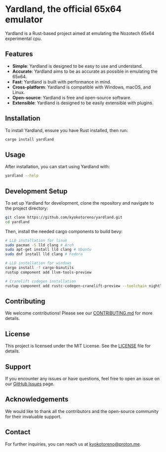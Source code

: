 # Yardland, the official 65x64 emulator

Yardland is a Rust-based project aimed at emulating the Nozotech 65x64 experimental cpu.

## Features

- **Simple**: Yardland is designed to be easy to use and understand.
- **Accurate**: Yardland aims to be as accurate as possible in emulating the 65x64.
- **Fast**: Yardland is built with performance in mind.
- **Cross-platform**: Yardland is compatible with Windows, macOS, and Linux.
- **Open-source**: Yardland is free and open-source software.
- **Extensible**: Yardland is designed to be easily extensible with plugins.

## Installation

To install Yardland, ensure you have Rust installed, then run:

```sh
cargo install yardland
```

## Usage

After installation, you can start using Yardland with:

```sh
yardland --help
```

## Development Setup

To set up Yardland for development, clone the repository and navigate to the project directory:

```sh
git clone https://github.com/kyokotoreno/yardland.git
cd yardland
```

Then, install the needed cargo components to build bevy:

```sh
# LLD installation for linux
sudo pacman -S lld clang # Arch
sudo apt-get install lld clang # Ubuntu
sudo dnf install lld clang # Fedora

# LLD installation for windows
cargo install -f cargo-binutils
rustup component add llvm-tools-preview

# Cranelift codegen installation
rustup component add rustc-codegen-cranelift-preview --toolchain nightly
```

## Contributing

We welcome contributions! Please see our [CONTRIBUTING.md](CONTRIBUTING.md) for more details.

## License

This project is licensed under the MIT License. See the [LICENSE](LICENSE) file for details.

## Support

If you encounter any issues or have questions, feel free to open an issue on our [GitHub Issues](https://github.com/kyokotoreno/yardland/issues) page.

## Acknowledgements

We would like to thank all the contributors and the open-source community for their invaluable support.

## Contact

For further inquiries, you can reach us at [kyokotoreno@proton.me](mailto:kyokotoreno@proton.me).
